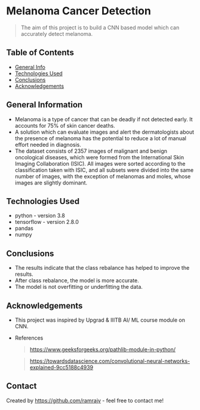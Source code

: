 # Melanoma Cancer Detection
> The aim of this project is to build a CNN based model which can accurately detect melanoma. 


## Table of Contents
* [General Info](#general-information)
* [Technologies Used](#technologies-used)
* [Conclusions](#conclusions)
* [Acknowledgements](#acknowledgements)

## General Information
- Melanoma is a type of cancer that can be deadly if not detected early. It accounts for 75% of skin cancer deaths. 
- A solution which can evaluate images and alert the dermatologists about the presence of melanoma has the potential to reduce a lot of manual effort needed in diagnosis.
- The dataset consists of 2357 images of malignant and benign oncological diseases, which were formed from the International Skin Imaging Collaboration (ISIC). All images were sorted according to the classification taken with ISIC, and all subsets were divided into the same number of images, with the exception of melanomas and moles, whose images are slightly dominant.


## Technologies Used
- python - version 3.8
- tensorflow - version 2.8.0
- pandas
- numpy



## Conclusions
- The results indicate that the class rebalance has helped to improve the results.
- After class rebalance, the model is more accurate.
- The model is not overfitting or underfitting the data.



## Acknowledgements
- This project was inspired by Upgrad & IIITB AI/ ML course module on CNN.
- References
    > https://www.geeksforgeeks.org/pathlib-module-in-python/

    > https://towardsdatascience.com/convolutional-neural-networks-explained-9cc5188c4939


## Contact
Created by https://github.com/ramrajv - feel free to contact me!
